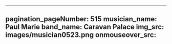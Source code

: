------
pagination_pageNumber: 515
musician_name: Paul Marie
band_name: Caravan Palace
img_src: images/musician0523.png
onmouseover_src: 
------